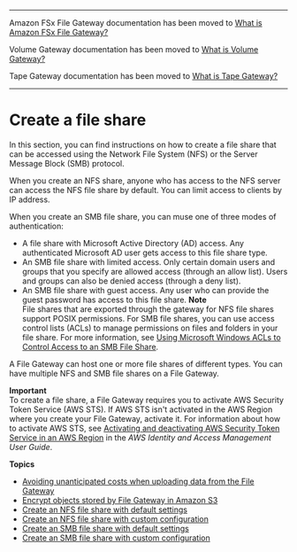 --------

Amazon FSx File Gateway documentation has been moved to [What is Amazon FSx File Gateway?](https://docs.aws.amazon.com/filegateway/latest/filefsxw/WhatIsStorageGateway.html)

Volume Gateway documentation has been moved to [What is Volume Gateway?](https://docs.aws.amazon.com/storagegateway/latest/vgw/WhatIsStorageGateway.html)

Tape Gateway documentation has been moved to [What is Tape Gateway?](https://docs.aws.amazon.com/storagegateway/latest/tgw/WhatIsStorageGateway.html)

--------

# Create a file share<a name="GettingStartedCreateFileShare"></a>

In this section, you can find instructions on how to create a file share that can be accessed using the Network File System \(NFS\) or the Server Message Block \(SMB\) protocol\.

When you create an NFS share, anyone who has access to the NFS server can access the NFS file share by default\. You can limit access to clients by IP address\.

When you create an SMB file share, you can muse one of three modes of authentication:
+ A file share with Microsoft Active Directory \(AD\) access\. Any authenticated Microsoft AD user gets access to this file share type\.
+ An SMB file share with limited access\. Only certain domain users and groups that you specify are allowed access \(through an allow list\)\. Users and groups can also be denied access \(through a deny list\)\.
+ An SMB file share with guest access\. Any user who can provide the guest password has access to this file share\.
**Note**  
File shares that are exported through the gateway for NFS file shares support POSIX permissions\. For SMB file shares, you can use access control lists \(ACLs\) to manage permissions on files and folders in your file share\. For more information, see [Using Microsoft Windows ACLs to Control Access to an SMB File Share](smb-acl.md)\.

A File Gateway can host one or more file shares of different types\. You can have multiple NFS and SMB file shares on a File Gateway\.

**Important**  
To create a file share, a File Gateway requires you to activate AWS Security Token Service \(AWS STS\)\. If AWS STS isn't activated in the AWS Region where you create your File Gateway, activate it\. For information about how to activate AWS STS, see [Activating and deactivating AWS Security Token Service in an AWS Region](https://docs.aws.amazon.com/IAM/latest/UserGuide/id_credentials_temp_enable-regions.html#sts-regions-activate-deactivate) in the *AWS Identity and Access Management User Guide*\.

**Topics**
+ [Avoiding unanticipated costs when uploading data from the File Gateway](avoid-unanticipated-costs.md)
+ [Encrypt objects stored by File Gateway in Amazon S3](encrypt-objects-stored-by-file-gateway-in-amazon-s3.md)
+ [Create an NFS file share with default settings](nfs-fileshare-quickstart-settings.md)
+ [Create an NFS file share with custom configuration](CreatingAnNFSFileShare.md)
+ [Create an SMB file share with default settings](smb-fileshare-quickstart-settings.md)
+ [Create an SMB file share with custom configuration](CreatingAnSMBFileShare.md)